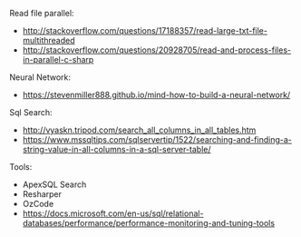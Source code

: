 Read file parallel:
- http://stackoverflow.com/questions/17188357/read-large-txt-file-multithreaded
- http://stackoverflow.com/questions/20928705/read-and-process-files-in-parallel-c-sharp

Neural Network:
- https://stevenmiller888.github.io/mind-how-to-build-a-neural-network/

Sql Search:
- http://vyaskn.tripod.com/search_all_columns_in_all_tables.htm
- https://www.mssqltips.com/sqlservertip/1522/searching-and-finding-a-string-value-in-all-columns-in-a-sql-server-table/


Tools:
- ApexSQL Search
- Resharper
- OzCode
- https://docs.microsoft.com/en-us/sql/relational-databases/performance/performance-monitoring-and-tuning-tools

